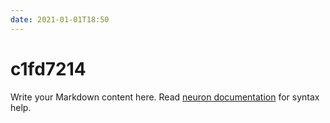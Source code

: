 ```yaml
---
date: 2021-01-01T18:50
---
```


# c1fd7214

Write your Markdown content here. Read [neuron documentation](https://neuron.zettel.page/2011404.html) for syntax help.

